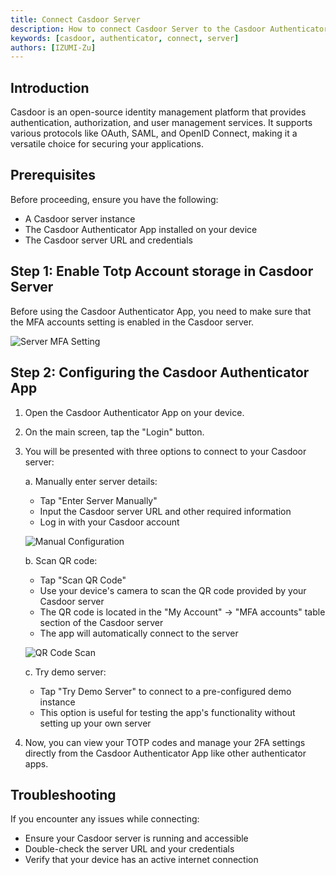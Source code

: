 ```yaml
---
title: Connect Casdoor Server
description: How to connect Casdoor Server to the Casdoor Authenticator App
keywords: [casdoor, authenticator, connect, server]
authors: [IZUMI-Zu]
---
```


## Introduction

Casdoor is an open-source identity management platform that provides authentication, authorization, and user management services. It supports various protocols like OAuth, SAML, and OpenID Connect, making it a versatile choice for securing your applications.

## Prerequisites

Before proceeding, ensure you have the following:

- A Casdoor server instance
- The Casdoor Authenticator App installed on your device
- The Casdoor server URL and credentials

## Step 1: Enable Totp Account storage in Casdoor Server

Before using the Casdoor Authenticator App, you need to make sure that the MFA accounts setting is enabled in the Casdoor server.

![Server MFA Setting](/img/configuration/connect-casdoor-server/mfa-account-setting.png)

## Step 2: Configuring the Casdoor Authenticator App

1. Open the Casdoor Authenticator App on your device.
2. On the main screen, tap the "Login" button.
3. You will be presented with three options to connect to your Casdoor server:

   a. Manually enter server details:
   - Tap "Enter Server Manually"
   - Input the Casdoor server URL and other required information
   - Log in with your Casdoor account

   ![Manual Configuration](/img/configuration/connect-casdoor-server/manual-config.png)

   b. Scan QR code:
   - Tap "Scan QR Code"
   - Use your device's camera to scan the QR code provided by your Casdoor server
   - The QR code is located in the "My Account" -> "MFA accounts" table section of the Casdoor server
   - The app will automatically connect to the server

   ![QR Code Scan](/img/configuration/connect-casdoor-server/qr-code-scan.png)

   c. Try demo server:
   - Tap "Try Demo Server" to connect to a pre-configured demo instance
   - This option is useful for testing the app's functionality without setting up your own server

4. Now, you can view your TOTP codes and manage your 2FA settings directly from the Casdoor Authenticator App like other authenticator apps.

## Troubleshooting

If you encounter any issues while connecting:

- Ensure your Casdoor server is running and accessible
- Double-check the server URL and your credentials
- Verify that your device has an active internet connection
